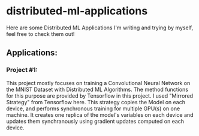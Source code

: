 # distributed-ml-applications
Here are some Distributed ML Applications I'm writing and trying by myself, feel free to check them out!

## Applications:

### Project #1:

This project mostly focuses on training a Convolutional Neural Network on the MNIST Dataset with Distributed ML Algorithms. 
The method functions for this purpose are provided by Tensorflow in this project.
I used "Mirrored Strategy" from Tensorflow here. This strategy copies the Model on each device, and performs synchronous training for multiple GPU(s) on one machine.
It creates one replica of the model's variables on each device and updates them synchranously using gradient updates computed on each device. 
